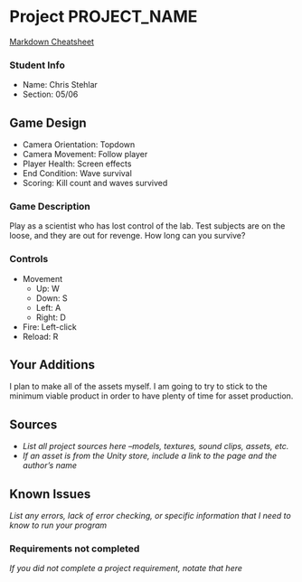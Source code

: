 # Project PROJECT_NAME

[Markdown Cheatsheet](https://github.com/adam-p/markdown-here/wiki/Markdown-Here-Cheatsheet)

### Student Info

-   Name: Chris Stehlar
-   Section: 05/06

## Game Design

-   Camera Orientation: Topdown
-   Camera Movement: Follow player
-   Player Health: Screen effects
-   End Condition: Wave survival
-   Scoring: Kill count and waves survived

### Game Description

Play as a scientist who has lost control of the lab. Test subjects are on the loose, and they are out for revenge. How long can you survive?

### Controls

-   Movement
    -   Up: W
    -   Down: S
    -   Left: A
    -   Right: D
-   Fire: Left-click
-   Reload: R

## Your Additions

I plan to make all of the assets myself. I am going to try to stick to the minimum viable product in order to have plenty of time for asset production.

## Sources

-   _List all project sources here –models, textures, sound clips, assets, etc._
-   _If an asset is from the Unity store, include a link to the page and the author’s name_

## Known Issues

_List any errors, lack of error checking, or specific information that I need to know to run your program_

### Requirements not completed

_If you did not complete a project requirement, notate that here_

